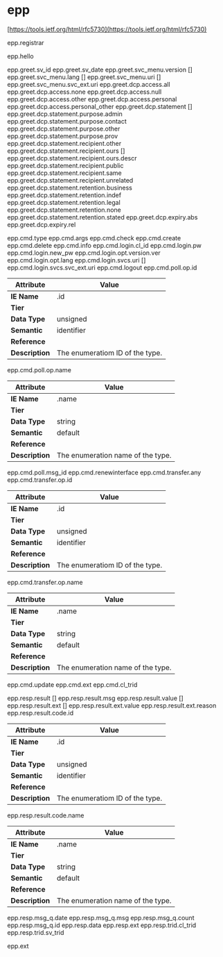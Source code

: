 # epp

[https://tools.ietf.org/html/rfc5730](https://tools.ietf.org/html/rfc5730)

epp.registrar

epp.hello

epp.greet.sv_id
epp.greet.sv_date
epp.greet.svc_menu.version []
epp.greet.svc_menu.lang []
epp.greet.svc_menu.uri []
epp.greet.svc_menu.svc_ext.uri
epp.greet.dcp.access.all
epp.greet.dcp.access.none
epp.greet.dcp.access.null
epp.greet.dcp.access.other
epp.greet.dcp.access.personal
epp.greet.dcp.access.personal_other
epp.greet.dcp.statement []
epp.greet.dcp.statement.purpose.admin
epp.greet.dcp.statement.purpose.contact
epp.greet.dcp.statement.purpose.other
epp.greet.dcp.statement.purpose.prov
epp.greet.dcp.statement.recipient.other
epp.greet.dcp.statement.recipient.ours []
epp.greet.dcp.statement.recipient.ours.descr
epp.greet.dcp.statement.recipient.public
epp.greet.dcp.statement.recipient.same
epp.greet.dcp.statement.recipient.unrelated
epp.greet.dcp.statement.retention.business
epp.greet.dcp.statement.retention.indef
epp.greet.dcp.statement.retention.legal
epp.greet.dcp.statement.retention.none
epp.greet.dcp.statement.retention.stated
epp.greet.dcp.expiry.abs
epp.greet.dcp.expiry.rel

epp.cmd.type
epp.cmd.args
epp.cmd.check
epp.cmd.create
epp.cmd.delete
epp.cmd.info
epp.cmd.login.cl_id
epp.cmd.login.pw
epp.cmd.login.new_pw
epp.cmd.login.opt.version.ver
epp.cmd.login.opt.lang
epp.cmd.login.svcs.uri []
epp.cmd.login.svcs.svc_ext.uri
epp.cmd.logout
epp.cmd.poll.op.id

Attribute | Value
--- | ---
**IE Name** | .id
**Tier** | 
**Data Type** | unsigned
**Semantic** | identifier
**Reference** | []()
**Description** | The enumeratiom ID of the  type.

epp.cmd.poll.op.name

Attribute | Value
--- | ---
**IE Name** | .name
**Tier** | 
**Data Type** | string
**Semantic** | default
**Reference** | []()
**Description** | The enumeration name of the  type.

epp.cmd.poll.msg_id
epp.cmd.renewinterface
epp.cmd.transfer.any
epp.cmd.transfer.op.id

Attribute | Value
--- | ---
**IE Name** | .id
**Tier** | 
**Data Type** | unsigned
**Semantic** | identifier
**Reference** | []()
**Description** | The enumeratiom ID of the  type.

epp.cmd.transfer.op.name

Attribute | Value
--- | ---
**IE Name** | .name
**Tier** | 
**Data Type** | string
**Semantic** | default
**Reference** | []()
**Description** | The enumeration name of the  type.

epp.cmd.update
epp.cmd.ext
epp.cmd.cl_trid

epp.resp.result []
epp.resp.result.msg
epp.resp.result.value []
epp.resp.result.ext []
epp.resp.result.ext.value
epp.resp.result.ext.reason
epp.resp.result.code.id

Attribute | Value
--- | ---
**IE Name** | .id
**Tier** | 
**Data Type** | unsigned
**Semantic** | identifier
**Reference** | []()
**Description** | The enumeratiom ID of the  type.

epp.resp.result.code.name

Attribute | Value
--- | ---
**IE Name** | .name
**Tier** | 
**Data Type** | string
**Semantic** | default
**Reference** | []()
**Description** | The enumeration name of the  type.

epp.resp.msg_q.date
epp.resp.msg_q.msg
epp.resp.msg_q.count
epp.resp.msg_q.id
epp.resp.data
epp.resp.ext
epp.resp.trid.cl_trid
epp.resp.trid.sv_trid

epp.ext
